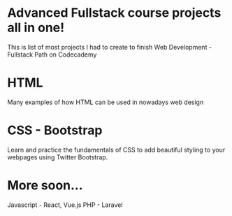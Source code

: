 # Advanced Fullstack course projects all in one!
This is list of most projects I had to create to finish Web Development - Fullstack Path on Codecademy
# HTML
Many examples of how HTML can be used in nowadays web design
# CSS - Bootstrap
Learn and practice the fundamentals of CSS to add beautiful styling to your webpages using Twitter Bootstrap.
# More soon...
Javascript - React, Vue.js
PHP - Laravel
